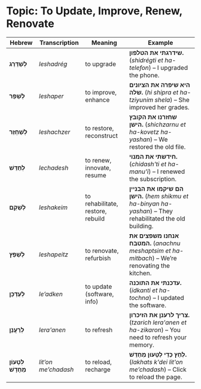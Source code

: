 # Topic: To Update, Improve, Renew, Renovate

| **Hebrew**     | **Transcription**   | **Meaning**                            | **Example** |  
|------------------------|---------------------|----------------------------------------|-------------|  
| **לְשַׁדֵּרֵג**         | *leshadrég*          | to upgrade                             | **שידרגתי את הטלפון.** (*shidrégti et ha-telefon*) – I upgraded the phone. |  
| **לְשַׁפֵּר**           | *leshaper*           | to improve, enhance                              | **היא שיפרה את הציונים שלה.** (*hi shipra et ha-tziyunim shela*) – She improved her grades. |  
| **לְשַׁחְזֵר**         | *leshachzer*         | to restore, reconstruct              | **שחזרנו את הקובץ הישן.** (*shichzarnu et ha-kovetz ha-yashan*) – We restored the old file. |  
| **לְחַדֵּשׁ**           | *lechadesh*          | to renew, innovate, resume       | **חידשתי את המנוי.** (*chidash'ti et ha-manu'i*) – I renewed the subscription. |  
| **לְשַׁקֵּם**           | *leshakeim*          | to rehabilitate, restore, rebuild     | **הם שיקמו את הבניין הישן.** (*hem shikmu et ha-binyan ha-yashan*) – They rehabilitated the old building. |  
| **לְשַׁפֵּץ**           | *leshapeitz*         | to renovate, refurbish                 | **אנחנו משפצים את המטבח.** (*anachnu meshaptsim et ha-mitbach*) – We’re renovating the kitchen. |  
| **לְעַדְכֵּן**          | *le’adken*           | to update (software, info)             | **עדכנתי את התוכנה.** (*idkanti et ha-tochna*) – I updated the software. |  
| **לְרַעֲנֵן**           | *lera'anen*          | to refresh                      | **צריך לרענן את הזיכרון.** (*tzarich lera'anen et ha-zikaron*) – You need to refresh your memory. |  
| **לִטְעוֹן מֵחָדָשׁ**   | *lit’on me’chadash*     | to reload, recharge     | **לְחֵץ כְּדֵי לַטָּעוּן מְחַדֵּשׁ.** (*lakhats k'dei lit'on me’chadash*) – Click to reload the page. |  
